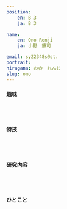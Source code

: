 ```yaml
---
position:
    en: B 3
    ja: B 3

name: 
    en: Ono Renji
    ja: 小野　錬司

email: sy22348s@st.
portrait: 
hiragana: おの　れんじ
slug: ono
---
```


#### 趣味

<br><br>

#### 特技

<br><br>

#### 研究内容

<br><br>

#### ひとこと

<br><br>

